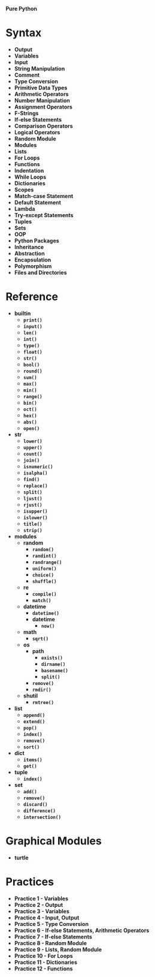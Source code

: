 **Pure Python**

# Syntax

- **Output**
- **Variables**
- **Input**
- **String Manipulation**
- **Comment**
- **Type Conversion**
- **Primitive Data Types**
- **Arithmetic Operators**
- **Number Manipulation**
- **Assignment Operators**
- **F-Strings**
- **If-else Statements**
- **Comparison Operators**
- **Logical Operators**
- **Random Module**
- **Modules**
- **Lists**
- **For Loops**
- **Functions**
- **Indentation**
- **While Loops**
- **Dictionaries**
- **Scopes**
- **Match-case Statement**
- **Default Statement**
- **Lambda**
- **Try-except Statements**
- **Tuples**
- **Sets**
- **OOP**
- **Python Packages**
- **Inheritance**
- **Abstraction**
- **Encapsulation**
- **Polymorphism**
- **Files and Directories**

# Reference

- **builtin**
  - **`print()`**
  - **`input()`**
  - **`len()`**
  - **`int()`**
  - **`type()`**
  - **`float()`**
  - **`str()`**
  - **`bool()`**
  - **`round()`**
  - **`sum()`**
  - **`max()`**
  - **`min()`**
  - **`range()`**
  - **`bin()`**
  - **`oct()`**
  - **`hex()`**
  - **`abs()`**
  - **`open()`**
- **str**
  - **`lower()`**
  - **`upper()`**
  - **`count()`**
  - **`join()`**
  - **`isnumeric()`**
  - **`isalpha()`**
  - **`find()`**
  - **`replace()`**
  - **`split()`**
  - **`ljust()`**
  - **`rjust()`**
  - **`isupper()`**
  - **`islower()`**
  - **`title()`**
  - **`strip()`**
- **modules**
  - **random**
    - **`random()`**
    - **`randint()`**
    - **`randrange()`**
    - **`uniform()`**
    - **`choice()`**
    - **`shuffle()`**
  - **re**
    - **`compile()`**
    - **`match()`**
  - **datetime**
    - **`datetime()`**
    - **datetime**
      - **`now()`**
  - **math**
    - **`sqrt()`**
  - **os**
    - **path**
      - **`exists()`**
      - **`dirname()`**
      - **`basename()`**
      - **`split()`**
    - **`remove()`**
    - **`rmdir()`**
  - **shutil**
    - **`rmtree()`**
- **list**
  - **`append()`**
  - **`extend()`**
  - **`pop()`**
  - **`index()`**
  - **`remove()`**
  - **`sort()`**
- **dict**
  - **`items()`**
  - **`get()`**
- **tuple**
  - **`index()`**
- **set**
  - **`add()`**
  - **`remove()`**
  - **`discard()`**
  - **`difference()`**
  - **`intersection()`**

# Graphical Modules

- **turtle**

# Practices

- **Practice 1 - Variables**
- **Practice 2 - Output**
- **Practice 3 - Variables**
- **Practice 4 - Input, Output**
- **Practice 5 - Type Conversion**
- **Practice 6 - If-else Statements, Arithmetic Operators**
- **Practice 7 - If-else Statements**
- **Practice 8 - Random Module**
- **Practice 9 - Lists, Random Module**
- **Practice 10 - For Loops**
- **Practice 11 - Dictionaries**
- **Practice 12 - Functions**
